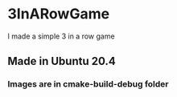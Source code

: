 # 3InARowGame
I made a simple 3 in a row game

## Made in Ubuntu 20.4

### Images are in cmake-build-debug folder
